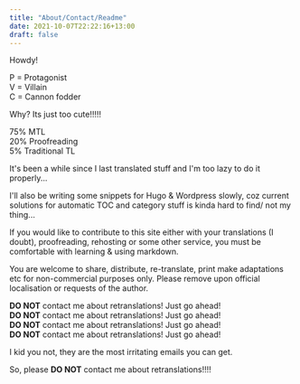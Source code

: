 ```yaml
---
title: "About/Contact/Readme"
date: 2021-10-07T22:22:16+13:00
draft: false
---
```


Howdy! 

P = Protagonist  
V = Villain  
C = Cannon fodder

Why? Its just too cute!!!!!

75% MTL  
20% Proofreading  
5% Traditional TL

It's been a while since I last translated stuff and I'm too lazy to do it properly...

I'll also be writing some snippets for Hugo & Wordpress slowly, coz current solutions for automatic TOC and category stuff is kinda hard to find/ not my thing...

If you would like to contribute to this site either with your translations (I doubt), proofreading, rehosting or some other service, you must be comfortable with learning & using markdown.

You are welcome to share, distribute, re-translate, print make adaptations etc for non-commercial purposes only. Please remove upon official localisation or requests of the author.

<span class="green">**DO NOT** contact me about retranslations! Just go ahead!</span>  
<span class="green">**DO NOT** contact me about retranslations! Just go ahead!</span>  
<span class="green">**DO NOT** contact me about retranslations! Just go ahead!</span>  
<span class="green">**DO NOT** contact me about retranslations! Just go ahead!</span>

I kid you not, they are the most irritating emails you can get.

<span class="green">So, please **DO NOT** contact me about retranslations!!!!</span>  